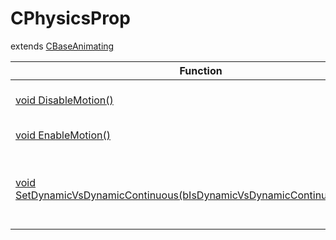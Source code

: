 # CPhysicsProp
extends [CBaseAnimating](../CBaseAnimating)

Function|Description|Client
--|--|:--:
[void DisableMotion()](DisableMotion)|Disable motion for the prop|❌
[void EnableMotion()](EnableMotion)|Enable motion for the prop|❌
[void SetDynamicVsDynamicContinuous(bIsDynamicVsDynamicContinuousEnabled)](SetDynamicVsDynamicContinuous)|Enable/disable dynamic vs dynamic continuous collision traces|❌
